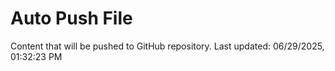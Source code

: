 # Auto Push File

Content that will be pushed to GitHub repository.
Last updated: 06/29/2025, 01:32:23 PM